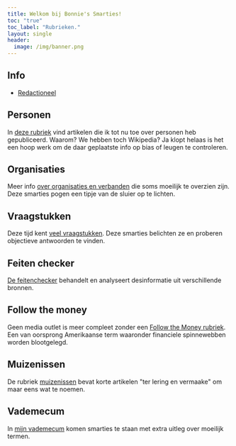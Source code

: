 ```yaml
---
title: Welkom bij Bonnie's Smarties!
toc: "true"
toc_label: "Rubrieken."
layout: single
header:
  image: /img/banner.png
---
```

## Info

* [Redactioneel](Redactioneel.md)

## Personen

In [deze rubriek](personen) vind artikelen die ik tot nu toe over personen heb gepubliceerd. Waarom? We hebben toch Wikipedia? Ja klopt helaas is het een hoop werk om de daar geplaatste info op bias of leugen te controleren.

## Organisaties

Meer info [over organisaties en verbanden](organisaties) die soms moeilijk te overzien zijn. Deze smarties pogen een tipje van de sluier op te lichten.

## Vraagstukken

Deze tijd kent [veel vraagstukken](vraagstukken). Deze smarties belichten ze en proberen objectieve antwoorden te vinden.

## Feiten checker

[De feitenchecker](feitenchecker) behandelt en analyseert desinformatie uit verschillende bronnen.

## Follow the money

Geen media outlet is meer compleet zonder een [Follow the Money rubriek](ftm). Een van oorsprong Amerikaanse term waaronder financiele spinnewebben worden blootgelegd.

## Muizenissen

De rubriek [muizenissen](muizenissen) bevat korte artikelen "ter lering en vermaake" om maar eens wat te noemen.


## Vademecum

In [mijn vademecum](vademecum) komen smarties te staan met extra uitleg over moeilijk termen.
